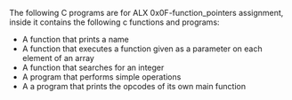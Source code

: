 The following C programs are for ALX 0x0F-function_pointers assignment, inside it contains the following c functions and programs:

* A function that prints a name
* A function that executes a function given as a parameter on each element of an array
* A function that searches for an integer
* A program that performs simple operations
* A a program that prints the opcodes of its own main function
